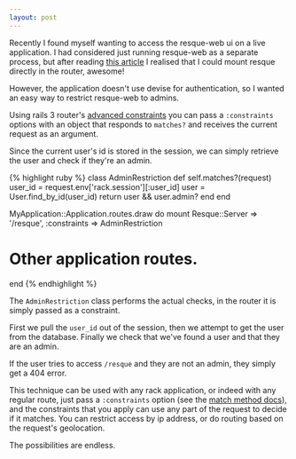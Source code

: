 ```yaml
---
layout: post
---
```


Recently I found myself wanting to access the resque-web ui on a live
application. I had considered just running resque-web as a separate process,
but after reading [this article](http://blog.kiskolabs.com/post/776939029/rails3-resque-devise)
I realised that I could mount resque directly in the router, awesome!

However, the application doesn't use devise for authentication, so I wanted an
easy way to restrict resque-web to admins.

Using rails 3 router's [advanced constraints](http://guides.rubyonrails.org/routing.html#advanced-constraints)
you can pass a `:constraints` options with an object that responds to
`matches?` and receives the current request as an argument.

Since the current user's id is stored in the session, we can simply
retrieve the user and check if they're an admin.

{% highlight ruby %}
class AdminRestriction
  def self.matches?(request)
    user_id = request.env['rack.session'][:user_id]
    user = User.find_by_id(user_id)
    return user && user.admin?
  end
end

MyApplication::Application.routes.draw do
  mount Resque::Server => '/resque', :constraints => AdminRestriction
  # Other application routes.
end
{% endhighlight %}

The `AdminRestriction` class performs the actual checks, in the router
it is simply passed as a constraint.

First we pull the `user_id` out of the session, then we attempt to get
the user from the database. Finally we check that we've found a user and
that they are an admin.

If the user tries to access `/resque` and they are not an admin, they
simply get a 404 error.

This technique can be used with any rack application, or indeed with any
regular route, just pass a `:constraints` option (see the
[match method docs](http://api.rubyonrails.org/classes/ActionDispatch/Routing/Mapper/Base.html#method-i-match)),
and the constraints that you apply can use any part of the request to decide if
it matches. You can restrict access by ip address, or do routing based
on the request's geolocation.

The possibilities are endless.
